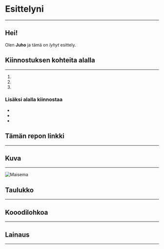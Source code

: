 # Esittelyni
---
## Hei!

Olen **Juho** ja tämä on *lyhyt* esittely.

## Kiinnostuksen kohteita alalla
---
1.
2.
3.

### Lisäksi alalla kiinnostaa
-
-
-
## Tämän repon linkki
---

## Kuva
---
![Maisema](https://upload.wikimedia.org/wikipedia/commons/thumb/3/3f/Fronalpstock_big.jpg/800px-Fronalpstock_big.jpg)

## Taulukko
---

## Kooodilohkoa
---

## Lainaus
---

